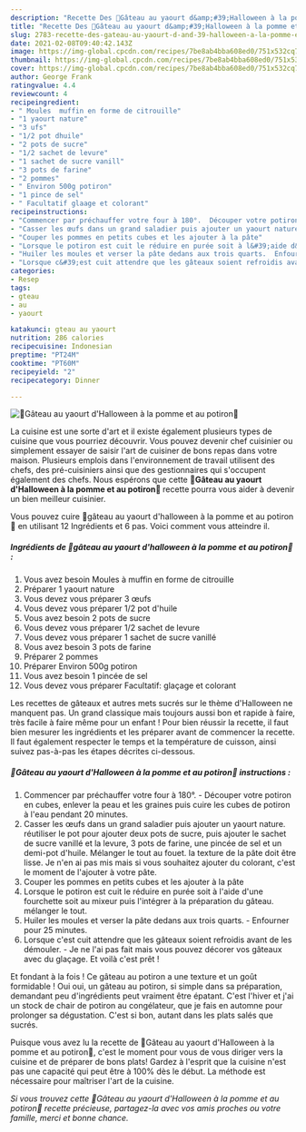 ```yaml
---
description: "Recette Des 🎃Gâteau au yaourt d&amp;#39;Halloween à la pomme et au potiron🎃"
title: "Recette Des 🎃Gâteau au yaourt d&amp;#39;Halloween à la pomme et au potiron🎃"
slug: 2783-recette-des-gateau-au-yaourt-d-and-39-halloween-a-la-pomme-et-au-potiron
date: 2021-02-08T09:40:42.143Z
image: https://img-global.cpcdn.com/recipes/7be8ab4bba608ed0/751x532cq70/🎃gateau-au-yaourt-dhalloween-a-la-pomme-et-au-potiron🎃-photo-principale-de-la-recette.jpg
thumbnail: https://img-global.cpcdn.com/recipes/7be8ab4bba608ed0/751x532cq70/🎃gateau-au-yaourt-dhalloween-a-la-pomme-et-au-potiron🎃-photo-principale-de-la-recette.jpg
cover: https://img-global.cpcdn.com/recipes/7be8ab4bba608ed0/751x532cq70/🎃gateau-au-yaourt-dhalloween-a-la-pomme-et-au-potiron🎃-photo-principale-de-la-recette.jpg
author: George Frank
ratingvalue: 4.4
reviewcount: 4
recipeingredient:
- " Moules  muffin en forme de citrouille"
- "1 yaourt nature"
- "3 ufs"
- "1/2 pot dhuile"
- "2 pots de sucre"
- "1/2 sachet de levure"
- "1 sachet de sucre vanill"
- "3 pots de farine"
- "2 pommes"
- " Environ 500g potiron"
- "1 pince de sel"
- " Facultatif glaage et colorant"
recipeinstructions:
- "Commencer par préchauffer votre four à 180°.  Découper votre potiron en cubes, enlever la peau et les graines puis cuire les cubes de potiron à l&#39;eau pendant 20 minutes."
- "Casser les œufs dans un grand saladier puis ajouter un yaourt nature. réutiliser le pot pour ajouter deux pots de sucre, puis ajouter le sachet de sucre vanillé et la levure, 3 pots de farine, une pincée de sel et un demi-pot d&#39;huile. Mélanger le tout au fouet. la texture de la pâte doit être lisse. Je n&#39;en ai pas mis mais si vous souhaitez ajouter du colorant, c&#39;est le moment de l&#39;ajouter à votre pâte."
- "Couper les pommes en petits cubes et les ajouter à la pâte"
- "Lorsque le potiron est cuit le réduire en purée soit à l&#39;aide d&#39;une fourchette soit au mixeur puis l&#39;intégrer à la préparation du gâteau. mélanger le tout."
- "Huiler les moules et verser la pâte dedans aux trois quarts.  Enfourner pour 25 minutes."
- "Lorsque c&#39;est cuit attendre que les gâteaux soient refroidis avant de les démouler.  Je ne l&#39;ai pas fait mais vous pouvez décorer vos gâteaux avec du glaçage. Et voilà c&#39;est prêt !"
categories:
- Resep
tags:
- gteau
- au
- yaourt

katakunci: gteau au yaourt 
nutrition: 286 calories
recipecuisine: Indonesian
preptime: "PT24M"
cooktime: "PT60M"
recipeyield: "2"
recipecategory: Dinner

---
```



![🎃Gâteau au yaourt d&#39;Halloween à la pomme et au potiron🎃](https://img-global.cpcdn.com/recipes/7be8ab4bba608ed0/751x532cq70/🎃gateau-au-yaourt-dhalloween-a-la-pomme-et-au-potiron🎃-photo-principale-de-la-recette.jpg)

La cuisine est une sorte d'art et il existe également plusieurs types de cuisine que vous pourriez découvrir. Vous pouvez devenir chef cuisinier ou simplement essayer de saisir l'art de cuisiner de bons repas dans votre maison. Plusieurs emplois dans l'environnement de travail utilisent des chefs, des pré-cuisiniers ainsi que des gestionnaires qui s'occupent également des chefs. Nous espérons que cette <strong> 🎃Gâteau au yaourt d&#39;Halloween à la pomme et au potiron🎃 </strong> recette pourra vous aider à devenir un bien meilleur cuisinier.

<!--inarticleads1-->

Vous pouvez cuire 🎃gâteau au yaourt d&#39;halloween à la pomme et au potiron🎃 en utilisant 12 Ingrédients et 6 pas. Voici comment vous atteindre il.

##### Ingrédients de 🎃gâteau au yaourt d&#39;halloween à la pomme et au potiron🎃 :

1. Vous avez besoin  Moules à muffin en forme de citrouille
1. Préparer 1 yaourt nature
1. Vous devez vous préparer 3 œufs
1. Vous devez vous préparer 1/2 pot d&#39;huile
1. Vous avez besoin 2 pots de sucre
1. Vous devez vous préparer 1/2 sachet de levure
1. Vous devez vous préparer 1 sachet de sucre vanillé
1. Vous avez besoin 3 pots de farine
1. Préparer 2 pommes
1. Préparer  Environ 500g potiron
1. Vous avez besoin 1 pincée de sel
1. Vous devez vous préparer  Facultatif: glaçage et colorant


Les recettes de gâteaux et autres mets sucrés sur le thème d&#39;Halloween ne manquent pas. Un grand classique mais toujours aussi bon et rapide à faire, très facile à faire même pour un enfant ! Pour bien réussir la recette, il faut bien mesurer les ingrédients et les préparer avant de commencer la recette. Il faut également respecter le temps et la température de cuisson, ainsi suivez pas-à-pas les étapes décrites ci-dessous. 

<!--inarticleads2-->

##### 🎃Gâteau au yaourt d&#39;Halloween à la pomme et au potiron🎃 instructions :

1. Commencer par préchauffer votre four à 180°.  - Découper votre potiron en cubes, enlever la peau et les graines puis cuire les cubes de potiron à l&#39;eau pendant 20 minutes.
1. Casser les œufs dans un grand saladier puis ajouter un yaourt nature. réutiliser le pot pour ajouter deux pots de sucre, puis ajouter le sachet de sucre vanillé et la levure, 3 pots de farine, une pincée de sel et un demi-pot d&#39;huile. Mélanger le tout au fouet. la texture de la pâte doit être lisse. Je n&#39;en ai pas mis mais si vous souhaitez ajouter du colorant, c&#39;est le moment de l&#39;ajouter à votre pâte.
1. Couper les pommes en petits cubes et les ajouter à la pâte
1. Lorsque le potiron est cuit le réduire en purée soit à l&#39;aide d&#39;une fourchette soit au mixeur puis l&#39;intégrer à la préparation du gâteau. mélanger le tout.
1. Huiler les moules et verser la pâte dedans aux trois quarts.  - Enfourner pour 25 minutes.
1. Lorsque c&#39;est cuit attendre que les gâteaux soient refroidis avant de les démouler.  - Je ne l&#39;ai pas fait mais vous pouvez décorer vos gâteaux avec du glaçage. Et voilà c&#39;est prêt !


Et fondant à la fois ! Ce gâteau au potiron a une texture et un goût formidable ! Oui oui, un gâteau au potiron, si simple dans sa préparation, demandant peu d&#39;ingrédients peut vraiment être épatant. C&#39;est l&#39;hiver et j&#39;ai un stock de chair de potiron au congélateur, que je fais en automne pour prolonger sa dégustation. C&#39;est si bon, autant dans les plats salés que sucrés. 

<!--inarticleads1-->

<p>
Puisque vous avez lu la recette de 🎃Gâteau au yaourt d&#39;Halloween à la pomme et au potiron🎃, c'est le moment pour vous de vous diriger vers la cuisine et de préparer de bons plats! Gardez à l'esprit que la cuisine n'est pas une capacité qui peut être à 100% dès le début. La méthode est nécessaire pour maîtriser l'art de la cuisine.
</p>

<p>
<i>Si vous trouvez cette 🎃Gâteau au yaourt d&#39;Halloween à la pomme et au potiron🎃 recette précieuse, partagez-la avec vos amis proches ou votre famille, merci et bonne chance.</i>
</p>
